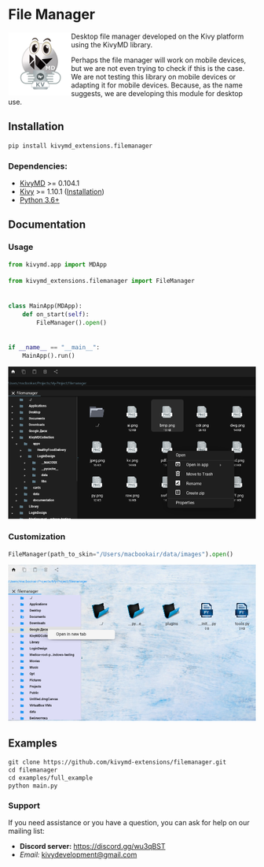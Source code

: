 # File Manager

<img align="left" width="128" src="https://github.com/HeaTTheatR/KivyMD-data/raw/master/gallery/filemanager/filemanager-logo.png"/>

Desktop file manager developed on the Kivy platform using the KivyMD library.

Perhaps the file manager will work on mobile devices, but we are not even trying to check if this is the case.
We are not testing this library on mobile devices or adapting it for mobile devices.
Because, as the name suggests, we are developing this module for desktop use.

## Installation

```bash
pip install kivymd_extensions.filemanager
```

### Dependencies:

- [KivyMD](https://github.com/kivymd/KivyMD) >= 0.104.1
- [Kivy](https://github.com/kivy/kivy) >= 1.10.1 ([Installation](https://kivy.org/doc/stable/gettingstarted/installation.html))
- [Python 3.6+](https://www.python.org/)

## Documentation

### Usage

```python
from kivymd.app import MDApp

from kivymd_extensions.filemanager import FileManager


class MainApp(MDApp):
    def on_start(self):
        FileManager().open()


if __name__ == "__main__":
    MainApp().run()
```

<p align="center">
  <a href="https://github.com/HeaTTheatR/KivyMD-data/raw/master/gallery/filemanager/filemanager-preview.png">
    <img width="800" src="https://github.com/HeaTTheatR/KivyMD-data/raw/master/gallery/filemanager/filemanager-preview.png" title="Preview file manager">
  </a>
</p>

### Customization

```python
FileManager(path_to_skin="/Users/macbookair/data/images").open()
```

<p align="center">
  <a href="https://github.com/HeaTTheatR/KivyMD-data/raw/master/gallery/filemanager/filemanager-custom.png">
    <img width="800" src="https://github.com/HeaTTheatR/KivyMD-data/raw/master/gallery/filemanager/filemanager-custom.png" title="Custom file manager">
  </a>
</p>

## Examples

```batch
git clone https://github.com/kivymd-extensions/filemanager.git
cd filemanager
cd examples/full_example
python main.py
```

### Support

If you need assistance or you have a question, you can ask for help on our mailing list:

- **Discord server:** https://discord.gg/wu3qBST
- _Email:_ kivydevelopment@gmail.com
